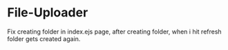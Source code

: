 # File-Uploader

Fix creating folder in index.ejs page, after creating folder, when i hit refresh folder gets created again.